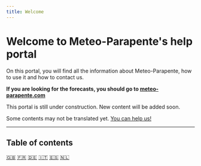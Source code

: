 ```yaml
---
title: Welcome
---
```


# Welcome to Meteo-Parapente's help portal

On this portal, you will find all the information about Meteo-Parapente, how to use it and how to contact us.

**If you are looking for the forecasts, you should go to <a href="https://meteo-parapente.com" target="_blank">meteo-parapente.com</a>**

This portal is still under construction. New content will be added soon.

Some contents may not be translated yet. [You can help us!](translations.md)

---        

## Table of contents

[🇬🇧](/) [🇫🇷](/fr/) [🇩🇪](/de/) [🇮🇹](/it/) [🇪🇸](/es/) [🇳🇱](/nl/)

<!--[NAV]-->